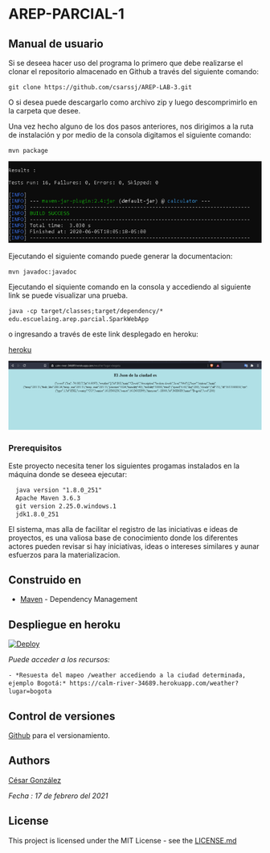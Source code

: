# AREP-PARCIAL-1
## Manual de usuario

Si se deseea hacer uso del programa lo primero que debe realizarse el clonar el repositorio almacenado en Github a través del siguiente comando:

```
git clone https://github.com/csarssj/AREP-LAB-3.git

```
O si desea puede descargarlo como archivo zip y luego descomprimirlo en la carpeta que desee.

Una vez hecho alguno de los dos pasos anteriores, nos dirigimos a la ruta de instalación y por medio de la consola digitamos el siguiente comando:

```
mvn package

```

![image](https://github.com/csarssj/AREP-LAB-1/blob/master/resources/compilado.png)

Ejecutando el siguiente comando puede generar la documentacion:

```
mvn javadoc:javadoc

```

Ejecutando el siquiente comando en la consola y accediendo al siguiente link se puede visualizar una prueba.

```
java -cp target/classes;target/dependency/* edu.escuelaing.arep.parcial.SparkWebApp

```
o ingresando a través de este link desplegado en heroku:

[heroku](https://calm-river-34689.herokuapp.com/weather?lugar=bogota)

![image](https://github.com/csarssj/AREP-PARCIAL-1/blob/master/img/prueba.png)

### Prerequisitos

Este proyecto necesita tener los siguientes progamas instalados en la máquina donde se deseea ejecutar:

```
  java version "1.8.0_251"
  Apache Maven 3.6.3
  git version 2.25.0.windows.1
  jdk1.8.0_251
```

El sistema, mas alla de facilitar el registro de las iniciativas e ideas de proyectos, es una valiosa base de conocimiento donde los diferentes actores pueden revisar si hay iniciativas, ideas o intereses similares y aunar esfuerzos para la materializacion.


## Construido en

* [Maven](https://maven.apache.org/) - Dependency Management

## Despliegue en heroku

[![Deploy](https://www.herokucdn.com/deploy/button.svg)](https://calm-river-34689.herokuapp.com/weather?lugar=bogota)

*Puede acceder a los recursos:*

	- *Resuesta del mapeo /weather accediendo a la ciudad determinada, ejemplo Bogotá:* https://calm-river-34689.herokuapp.com/weather?lugar=bogota


## Control de versiones 

[Github](https://github.com/) para el versionamiento.

## Authors

[César González](https://github.com/csarssj) 

_Fecha : 17 de febrero del 2021_ 


## License

This project is licensed under the MIT License - see the [LICENSE.md](LICENSE.md) 
